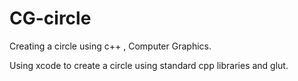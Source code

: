 CG-circle
=========

Creating a circle using c++ , Computer Graphics.

Using xcode to create a circle using standard cpp libraries and glut.
